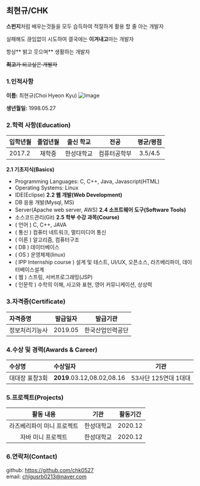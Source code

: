 ## 최현규/CHK
**스펀지**처럼 배우는것들을 모두 습득하여
적절하게 활용 할 줄 아는 개발자

실패해도 끊임없이 시도하여 결국에는
**이겨내고**마는 개발자

항상** 밝고 웃으며** 생활하는 개발자

~~**최고**가 되고싶은 개발자~~
### 1.인적사항  
  **이름:** 최현규(Choi Hyeon Kyu)
  ![Image](https://github.com/chk0527/hello-me.git/HKC.jpg)

  **생년월일:** 1998.05.27  
### 2.학력 사항(Education)  

| 입학년월 | 졸업년월 | 출신 학교 |전공 | 평균/평점 | 
| :---         |     :---:      |        :---:   |    :---:      | :---:       |  
| 2017.2 | 재학중 | 한성대학교   |컴퓨터공학부 | 3.5/4.5 |

__2.1  기초지식(Basics)__
* Programming Languages: C, C++, Java, Javascript(HTML) 
* Operating Systems: Linux
* IDE(Eclipse)
__2.2 웹 개발(Web Development)__
* DB 응용 개발(Mysql, MS)
* Server(Apache web server, AWS)
__2.4 소프트웨어 도구(Software Tools)__
* 소스코드관리(Git)
__2.5 학부 수강 과목(Course)__
* ( 언어 ) C, C++, JAVA
* ( 통신 ) 컴퓨터 네트워크, 멀티미디어 통신 
* ( 이론 ) 알고리즘, 컴퓨터구조 
* ( DB ) 데이터베이스
* ( OS ) 운영체제(linux)
* ( IPP Internship course ) 설계 및 테스트, UI/UX, 오픈소스, 라즈베리파이, 데이터베이스설계
* ( 웹 ) 스프링, 서버프로그래밍(JSP)
* ( 인문학 ) 수학의 이해, 사고와 표현, 영어 커뮤니케이션, 상상력  
### 3.자격증(Certificate)
| 자격증명 | 발급일자  | 발급기관|
| :---         |     :---:      |     :---:   |  
| 정보처리기능사 | 2019.05 | 한국산업인력공단 | 
### 4.수상 및 경력(Awards & Career)
| 수상명 | 수상일자 | 기관 |
| :---         |     :---      |         :---:    |
| 대대장 표창3회     |__2019__.03.12,08.02,08.16     | 53사단 125연대 1대대     |
### 5.프로젝트(Projects)
| 활동 내용 | 기관 |활동기간 |
|     :---:      |        :---:   |    :---:      |
|라즈베리파이 미니 프로젝트|한성대학교|2020.12|
|자바 미니 프로젝트|한성대학교|2020.12|
### 6.연락처(Contact)
github: https://github.com/chk0527  
email: chlgusrb0213@naver.com  
<!--
server side requirement (back-end):
linux + web server(Apache, Nginx) + web application server(tomcat) + db server(mysql)
client side requirement (front-end):
android, ios , html5/css/javascript 
github
-->

